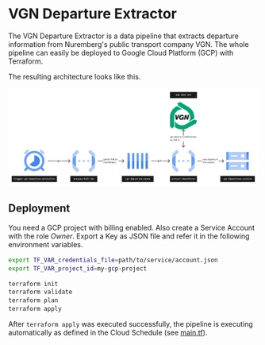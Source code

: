 # VGN Departure Extractor

The VGN Departure Extractor is a data pipeline that
extracts departure information from Nuremberg's
public transport company VGN. The whole pipeline can
easily be deployed to Google Cloud Platform (GCP) with
Terraform.

The resulting architecture looks like this.

![Data Pipeline Architecture](docu/pictures/pipeline.jpg)

## Deployment

You need a GCP project with billing enabled. Also create a
Service Account with the role _Owner_. Export a Key as JSON file
and refer it in the following environment variables.

```bash
export TF_VAR_credentials_file=path/to/service/account.json
export TF_VAR_project_id=my-gcp-project
```

```bash
terraform init
terraform validate
terraform plan
terraform apply
```

After `terraform apply` was executed successfully, the pipeline
is executing automatically as defined in the Cloud Schedule (see [main.tf](main.tf)).